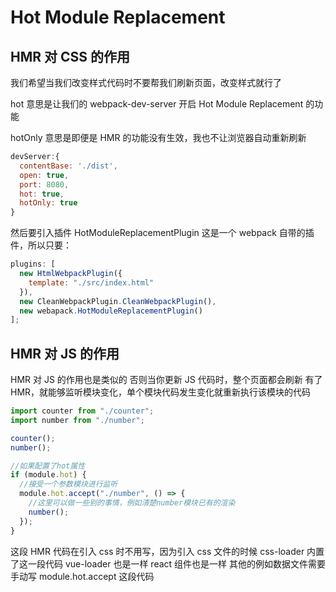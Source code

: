 # Hot Module Replacement

## HMR 对 CSS 的作用

我们希望当我们改变样式代码时不要帮我们刷新页面，改变样式就行了

hot 意思是让我们的 webpack-dev-server 开启 Hot Module Replacement 的功能

hotOnly 意思是即便是 HMR 的功能没有生效，我也不让浏览器自动重新刷新

```javascript
devServer:{
  contentBase: './dist',
  open: true,
  port: 8080,
  hot: true,
  hotOnly: true
}
```

然后要引入插件 HotModuleReplacementPlugin 这是一个 webpack 自带的插件，所以只要：

```javascript
plugins: [
  new HtmlWebpackPlugin({
    template: "./src/index.html"
  }),
  new CleanWebpackPlugin.CleanWebpackPlugin(),
  new webapack.HotModuleReplacementPlugin()
];
```

## HMR 对 JS 的作用

HMR 对 JS 的作用也是类似的 否则当你更新 JS 代码时，整个页面都会刷新
有了 HMR，就能够监听模块变化，单个模块代码发生变化就重新执行该模块的代码

```javascript
import counter from "./counter";
import number from "./number";

counter();
number();

//如果配置了hot属性
if (module.hot) {
  //接受一个参数模块进行监听
  module.hot.accept("./number", () => {
    //这里可以做一些别的事情，例如清楚number模块已有的渲染
    number();
  });
}
```

这段 HMR 代码在引入 css 时不用写，因为引入 css 文件的时候 css-loader 内置了这一段代码
vue-loader 也是一样
react 组件也是一样
其他的例如数据文件需要手动写 module.hot.accept 这段代码
